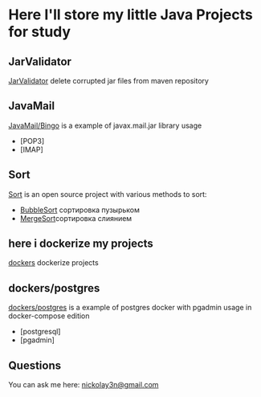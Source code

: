 # Here I'll store my little Java Projects for study

## JarValidator

[JarValidator](https://github.com/nickolay3n/java/tree/master/JarValidator) delete corrupted jar files from maven repository


## JavaMail

[JavaMail/Bingo](https://github.com/nickolay3n/java/tree/master/JavaMail/Bingo) is a example of javax.mail.jar library usage

+ [POP3]
+ [IMAP]

## Sort

[Sort](https://github.com/nickolay3n/java/tree/master/Sort)  is an open source project with various methods to sort:

+ [BubbleSort](https://github.com/nickolay3n/java/tree/master/Sort/BubbleSort) сортировка пузырьком
+ [MergeSort](https://github.com/nickolay3n/java/tree/master/Sort/MergeSort)сортировка слиянием

## here i dockerize my projects

[dockers](https://github.com/nickolay3n/java/tree/master/dockers) dockerize projects

## dockers/postgres

[dockers/postgres](https://github.com/nickolay3n/java/tree/master/dockers/postgres) is a example of postgres docker with pgadmin usage in docker-compose edition

+ [postgresql]
+ [pgadmin]


## Questions

You can ask me here: nickolay3n@gmail.com
